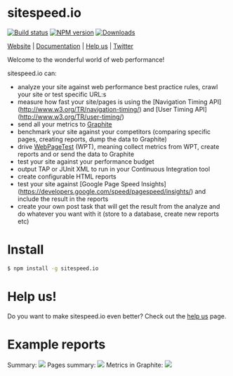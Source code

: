 # sitespeed.io

[![Build status][travis-image]][travis-url]
[![NPM version][npm-image]][npm-url]
[![Downloads][downloads-image]][downloads-url]

[Website](http://www.sitespeed.io) | [Documentation](http://www.sitespeed.io/documentation/) | [Help us](https://github.com/sitespeedio/sitespeed.io/blob/master/HELP.md) | [Twitter](https://twitter.com/SiteSpeedio)

Welcome to the wonderful world of web performance!

sitespeed.io can:
* analyze your site against web performance best practice rules, crawl your site or test specific URL:s
* measure how fast your site/pages is using the [Navigation Timing API] (http://www.w3.org/TR/navigation-timing/) and [User Timing API] (http://www.w3.org/TR/user-timing/)
* send all your metrics to [Graphite](graphite.wikidot.com)
* benchmark your site against your competitors (comparing specific pages, creating reports, dump the data to Graphite)
* drive [WebPageTest](www.webpagetest.org) (WPT), meaning collect metrics from WPT, create reports and or
send the data to Graphite
* test your site against your performance budget
* output TAP or JUnit XML to run in your Continuous Integration tool
* create configurable HTML reports
* test your site against [Google Page Speed Insights] (https://developers.google.com/speed/pagespeed/insights/) and include the result in the reports
* create your own post task that will get the result from the analyze and do whatever you want with it (store to a database, create new reports etc)

Install
=============
```bash
$ npm install -g sitespeed.io
```

Help us!
=============
Do you want to make sitespeed.io even better? Check out the [help us](HELP.md) page.

Example reports
=============
Summary:
<img src="https://raw.githubusercontent.com/sitespeedio/sitespeed.io/master/doc/3.0-summary2.png">
Pages summary:
<img src="https://raw.githubusercontent.com/sitespeedio/sitespeed.io/master/doc/3.0-pages.png">
Metrics in Graphite:
<img src="https://raw.githubusercontent.com/sitespeedio/sitespeed.io/master/doc/3.0-grafana-timing-metrics.png">

[npm-image]: https://img.shields.io/npm/v/sitespeed.io.svg?style=flat-square
[npm-url]: https://npmjs.org/package/sitespeed.io
[travis-image]: https://img.shields.io/travis/sitespeedio/sitespeed.io.svg?style=flat-square
[travis-url]: https://travis-ci.org/sitespeedio/sitespeed.io
[downloads-image]: http://img.shields.io/npm/dm/sitespeed.io.svg?style=flat-square
[downloads-url]: https://npmjs.org/package/sitespeed.io
